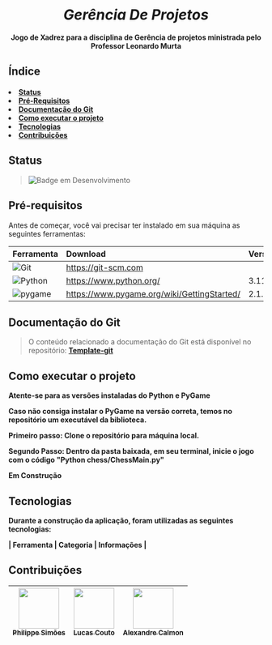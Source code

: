 <b>
  <i>
    <h1 align="center">
  Gerência De Projetos
  </h1>
 </i>
<p align="center">
  Jogo de Xadrez para a disciplina de Gerência de projetos ministrada pelo Professor Leonardo Murta 
</p>
</b>

<h2 align="left">
  Índice
</h2>

<h4>
  <li><a href="#status">Status</a></li>
  <li><a href="#requisitos">Pré-Requisitos</a></li>
  <li><a href="#documentacao">Documentação do Git</a></li>
  <li><a href="#executar">Como executar o projeto</a><br></li>
  <li><a href="#tecnologias">Tecnologias</a><br></li>
  <li><a href="#contribuicoes">Contribuições</a></li>
</h4>

<h2 id="status"> 
  Status
</h2>

> ![Badge em Desenvolvimento](http://img.shields.io/static/v1?label=STATUS&message=EM%20DESENVOLVIMENTO&color=yellow&style=for-the-badge)

<h2 id="requisitos"> 
  Pré-requisitos
</h2>

<p> 
 Antes de começar, você vai precisar ter instalado em sua máquina as seguintes ferramentas:
 
| Ferramenta | Download | Versão |
|:--- | :--- | :--- |
|![Git](https://img.shields.io/badge/git%20-%23121011.svg?&style=for-the-badge&logo=git&logoColor=red)| https://git-scm.com |  |
|![Python](https://img.shields.io/badge/python-3670A0?style=for-the-badge&logo=python&logoColor=ffdd54) | https://www.python.org/ | 3.11.3 |
|![pygame](https://img.shields.io/badge/python-pygame-yellowgreen) | https://www.pygame.org/wiki/GettingStarted/ | 2.1.2 |  
  
</p>
<h2 id="documentacao"> 
  Documentação do Git
</h2>

> O conteúdo relacionado a documentação do Git está disponível no repositório: <b>[Template-git](https://github.com/WILSON-SONS-SERVICOS-MARITIMOS-LTDA/template-git)</b> 

<h2 id="executar"> 
  Como executar o projeto
</h2>

<b>Atente-se para as versões instaladas do Python e PyGame<br/>

<p><b><color="yellow">Caso não consiga instalar o PyGame na versão correta, temos no repositório um executável da biblioteca.</color></b></p>

<b>Primeiro passo: Clone o repositório para máquina local.</b>

<b>Segundo Passo: Dentro da pasta baixada, em seu terminal, inicie o jogo com o código "Python chess/ChessMain.py"</b>

<b>Em Construção<br/>


<h2 id="tecnologias"> 
  Tecnologias
</h2>

<p>
  Durante a construção da aplicação, foram utilizadas as seguintes tecnologias:
</p>

| Ferramenta | Categoria | Informações |


<h2 id="contribuicoes"> 
  Contribuições
</h2>

| <a href="https://github.com/phroox"><img src="https://github.com/phroox.png?" height="80px" width="80px;" /><br><sub>Philippe Simões</b></sub></a><br/> | <a href="https://github.com/lucascouto22"><img src="https://github.com/Lucascouto22.png?" height="80px" width="80px;" /><br><sub>Lucas Couto</b></sub></a><br/>| <a href="https://github.com/offCalmonn"><img src="https://github.com/offCalmonn.png?" height="80px" width="80px;" /><br><sub>Alexandre Calmon</b></sub></a><br/> |
|:---: | :---: | :---: |
